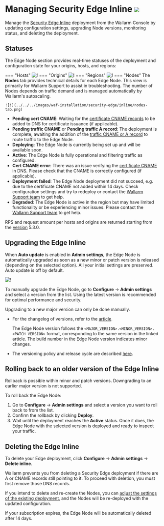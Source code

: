 # Managing Security Edge Inline <a href="../../../../about-wallarm/subscription-plans/#security-edge-paid-plan"><img src="../../../../images/security-edge-tag.svg" style="border: none;"></a>

Manage the [Security Edge Inline](overview.md) deployment from the Wallarm Console by updating configuration settings, upgrading Node versions, monitoring status, and deleting the deployment.

## Statuses

The Edge Node section provides real-time statuses of the deployment and configuration state for your origins, hosts, and regions:

=== "Hosts"
    ![!](../../../images/waf-installation/security-edge/inline/host-statuses.png)
=== "Origins"
    ![!](../../../images/waf-installation/security-edge/inline/origin-statuses.png)
=== "Regions"
    ![!](../../../images/waf-installation/security-edge/inline/region-statuses.png)
=== "Nodes"
    The **Nodes** tab provides technical details for each Edge Node. This view is primarily for Wallarm Support to assist in troubleshooting. The number of Nodes depends on traffic demand and is managed automatically by Wallarm's autoscaling.

    ![!](../../../images/waf-installation/security-edge/inline/nodes-tab.png)

* **Pending cert CNAME**: Waiting for the [certificate CNAME records](deployment.md#5-certificate-cname-configuration) to be added to DNS for certificate issuance (if applicable).
* **Pending traffic CNAME** or **Pending traffic A record**: The deployment is complete, awaiting the addition of the [traffic CNAME or A record](deployment.md#6-routing-traffic-to-the-edge-node) to route traffic to the Edge Node.
* **Deploying**: The Edge Node is currently being set up and will be available soon.
* **Active**: The Edge Node is fully operational and filtering traffic as configured.
* **Cert CNAME error**: There was an issue verifying the [certificate CNAME](deployment.md#5-certificate-cname-configuration) in DNS. Please check that the CNAME is correctly configured (if applicable).
* **Deployment failed**: The Edge Node deployment did not succeed, e.g. due to the certificate CNAME not added within 14 days. Check configuration settings and try to redeploy or contact the [Wallarm Support team](https://support.wallarm.com) to get help.
* **Degraded**: The Edge Node is active in the region but may have limited functionality or be experiencing minor issues. Please contact the [Wallarm Support team](https://support.wallarm.com) to get help.

RPS and request amount per hosts and origins are returned starting from the [version](../../../updating-migrating/node-artifact-versions.md#all-in-one-installer) 5.3.0.

## Upgrading the Edge Inline

When **Auto update** is enabled in **Admin settings**, the Edge Node is automatically upgraded as soon as a new minor or patch version is released (depending on the selected option). All your initial settings are preserved. Auto update is off by default.

![!](../../../images/waf-installation/security-edge/inline/admin-settings.png)

To manually upgrade the Edge Node, go to **Configure** → **Admin settings** and select a version from the list. Using the latest version is recommended for optimal performance and security.

Upgrading to a new major version can only be done manually.

* For the changelog of versions, refer to the [article](../../../updating-migrating/node-artifact-versions.md#all-in-one-installer).

    The Edge Node version follows the `<MAJOR_VERSION>.<MINOR_VERSION>.<PATCH_VERSION>` format, corresponding to the same version in the linked article. The build number in the Edge Node version indicates minor changes.
* The versioning policy and release cycle are described [here](../../../updating-migrating/versioning-policy.md).

## Rolling back to an older version of the Edge Inline

Rollback is possible within minor and patch versions. Downgrading to an earlier major version is not supported.

To roll back the Edge Node:

1. Go to **Configure** → **Admin settings** and select a version you want to roll back to from the list.
1. Confirm the rollback by clicking **Deploy**.
1. Wait until the deployment reaches the **Active** status. Once it does, the Edge Node with the selected version is deployed and ready to inspect your traffic.

## Deleting the Edge Inline

To delete your Edge deployment, click **Configure** → **Admin settings** → **Delete inline**.

Wallarm prevents you from deleting a Security Edge deployment if there are A or CNAME records still pointing to it. To proceed with deletion, you must first remove those DNS records.

If you intend to delete and re-create the Nodes, you can [adjust the settings of the existing deployment](deployment.md), and the Nodes will be re-deployed with the updated configuration.

If your subscription expires, the Edge Node will be automatically deleted after 14 days.
